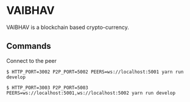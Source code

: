 # VAIBHAV
VAIBHAV is a blockchain based crypto-currency.

## Commands

Connect to the peer

`$ HTTP_PORT=3002 P2P_PORT=5002 PEERS=ws://localhost:5001 yarn run develop`

`$ HTTP_PORT=3003 P2P_PORT=5003 PEERS=ws://localhost:5001,ws://localhost:5002 yarn run develop`